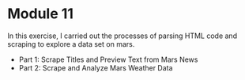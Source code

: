 # Module 11

In this exercise, I carried out the processes of parsing HTML code and scraping to explore a data set on mars.
 
- Part 1: Scrape Titles and Preview Text from Mars News
- Part 2: Scrape and Analyze Mars Weather Data